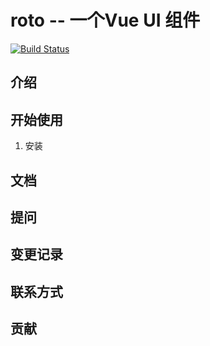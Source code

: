 # roto -- 一个Vue UI 组件

[![Build Status](https://travis-ci.org/uile-alt/roto.svg?branch=main)](https://travis-ci.org/uile-alt/roto)

## 介绍

## 开始使用

1. 安装

## 文档

## 提问

## 变更记录

## 联系方式

## 贡献

